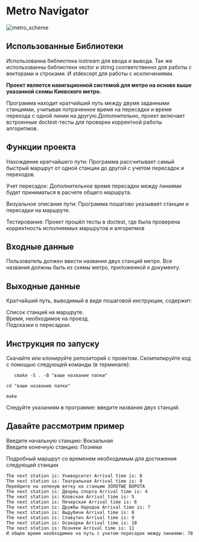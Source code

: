 # Metro Navigator
![metro_scheme](https://github.com/user-attachments/assets/595adc6a-6f61-49bd-9a91-678c9cb1ae45)

## Использованные Библиотеки
Использованна библиотека iostream для ввода и вывода.
Так же использованны библиотеки vector и string соответственно для работы с векторами и строками.
И stdexcept для работы с исключениями.

**Проект является навигационной системой для метро на основе выше указанной схемы Киевского метро.**

Программа находит кратчайший путь между двумя заданными станциями, учитывая потраченное время на пересадки и время перехода с одной линии на другую.Дополнительно, проект включает встроенные doctest-тесты для проверки корректной работы алгоритмов.

## Функции проекта

Нахождение кратчайшего пути: 
Программа рассчитывает самый быстрый маршрут от одной станции до другой с учетом пересадок и переходов.

Учет пересадок:
Дополнительное время пересадки между линиями будет приниматься в расчете общего маршрута.

Визуальное описание пути:
Программа пошагово указывает станции и пересадки на маршруте.

Тестирование:
Проект прошёл тесты в doctest, где была проверена корректность исполняемых маршрутов и алгоритмов

## Входные данные

Пользователь должен ввести названия двух станций метро. Все названия должны быть из схемы метро, приложенной к документу.

## Выходные данные

Кратчайший путь, выводимый в виде пошаговой инструкции, содержит:

Список станций на маршруте. <br> Время, необходимое на проезд. <br> Подсказки о пересадках.

## Инструкция по запуску
Скачайте или клонируйте репозиторий с проектом.
Скомпилируйте код с помощью следующей команды (в терминале):
    
       cmake -S . -B "ваше название папки"
    
    cd "ваше название папки"
    
    make
Следуйте указаниям в программе: введите названия двух станций.

## Давайте рассмотрим пример
Введите начальную станцию: Вокзальная
 <br> Введите конечную станцию: Позняки
    
Подробный маршрут со временем необходимым для достижения следующей станции

    The next station is: Университет Arrival time is: 8
    The next station is: Театральная Arrival time is: 9
    Перейдите на зеленую ветку на станцию ЗОЛОТЫЕ ВОРОТА
    The next station is: Дворец спорта Arrival time is: 4
    The next station is: Кловская Arrival time is: 5
    The next station is: Печерская Arrival time is: 6
    The next station is: Дружбы Народов Arrival time is: 7
    The next station is: Выдубичи Arrival time is: 8
    The next station is: Славутич Arrival time is: 9
    The next station is: Осокорки Arrival time is: 10
    The next station is: Позняки Arrival time is: 11
    И общее время необходимое на путь с учетом пересадок между линиями: 78
